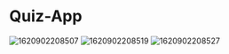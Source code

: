 # Quiz-App
![1620902208507](https://user-images.githubusercontent.com/77892505/118116281-24c53800-b3fb-11eb-921a-084708b3e4e8.jpg)
![1620902208519](https://user-images.githubusercontent.com/77892505/118116293-28f15580-b3fb-11eb-874b-dea237c5bbb3.jpg)
![1620902208527](https://user-images.githubusercontent.com/77892505/118116921-f3993780-b3fb-11eb-8d80-5ee82dd0d5da.jpg)
